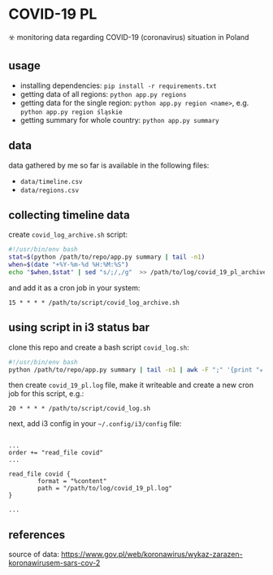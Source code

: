 # COVID-19 PL
☣️ monitoring data regarding COVID-19 (coronavirus) situation in Poland

usage
-----

- installing dependencies: `pip install -r requirements.txt`
- getting data of all regions: `python app.py regions`
- getting data for the single region: `python app.py region <name>`, e.g. `python app.py region śląskie`
- getting summary for whole country: `python app.py summary`

data
----

data gathered by me so far is available in the following files:
- `data/timeline.csv`
- `data/regions.csv`

collecting timeline data
-------------------------

create `covid_log_archive.sh` script:

```bash
#!/usr/bin/env bash
stat=$(python /path/to/repo/app.py summary | tail -n1)
when=$(date "+%Y-%m-%d %H:%M:%S")
echo "$when,$stat" | sed "s/;/,/g"  >> /path/to/log/covid_19_pl_archive.log
```

and add it as a cron job in your system:

```
15 * * * * /path/to/script/covid_log_archive.sh
```

using script in i3 status bar
-----------------------------

clone this repo and create a bash script `covid_log.sh`:

```bash
#!/usr/bin/env bash
python /path/to/repo/app.py summary | tail -n1 | awk -F ";" '{print "☣ " $1 " ☠ " $2 }' > /path/to/log/covid_19_pl.log
```

then create `covid_19_pl.log` file, make it writeable and create a new cron job for this script, e.g.:

```
20 * * * * /path/to/script/covid_log.sh
```

next, add i3 config in your `~/.config/i3/config` file:

```

...
order += "read_file covid"    
...

read_file covid {
        format = "%content"
        path = "/path/to/log/covid_19_pl.log"
}

...
```

references
----------

source of data: https://www.gov.pl/web/koronawirus/wykaz-zarazen-koronawirusem-sars-cov-2
